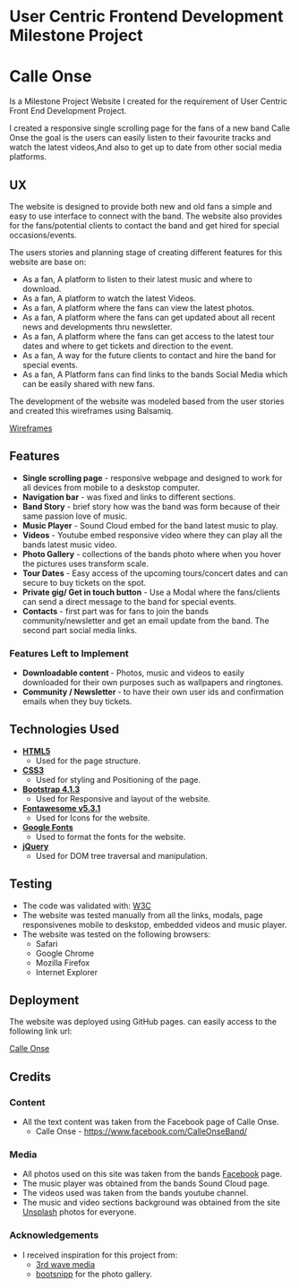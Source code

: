 # User Centric Frontend Development Milestone Project

# Calle Onse

<p>Is a Milestone Project Website I created for the requirement of User Centric Front End Development Project.<p>
<p>I created a responsive single scrolling page for the fans of a new band Calle Onse the goal is the users can easily listen to their favourite tracks and watch the latest videos,And also to get up to date from other social media platforms.

## UX

The website is designed to provide both new and old fans a simple and easy to use interface to connect with the band.
The website also provides for the fans/potential clients to contact the band and get hired for special occasions/events.

The users stories and planning stage of creating different features for this website are base on:

* As a fan, A platform to listen to their latest music and where to download.
* As a fan, A platform to watch the latest Videos.
* As a fan, A platform where the fans can view the latest photos.
* As a fan, A platform where the fans can get updated about all recent news and developments thru newsletter.
* As a fan, A platform where the fans can get access to the latest tour dates and where to get tickets and direction to the event.
* As a fan, A way for the future clients to contact and hire the band for special events.
* As a fan, A Platform fans can find links to the bands Social Media which can be easily shared with new fans.


The development of the website was modeled based from the user stories and
 created this wireframes using Balsamiq.


[Wireframes](https://github.com/johndbigboi/calleonse-project/blob/master/assets/wireframe/calle%20onse%20wireframe.png)

## Features

* <strong>Single scrolling page</strong> - responsive webpage and designed to work for all devices from mobile to a deskstop computer.
* <strong>Navigation bar</strong> - was fixed and links to different sections.
* <strong>Band Story</strong> - brief story how was the band was form because of their same passion love of music.
* <strong>Music Player</strong> - Sound Cloud embed for the band latest music to play.
* <strong>Videos</strong> - Youtube embed responsive video where they can play all the bands latest music video.
* <strong>Photo Gallery</strong> - collections of the bands photo where when you hover the pictures uses transform scale.
* <strong>Tour Dates</strong> - Easy access of the upcoming tours/concert dates and can secure to buy tickets on the spot.
* <strong>Private gig/ Get in touch button</strong> - Use a Modal where the fans/clients can send a direct message to the band for special events.
* <strong>Contacts</strong> - first part was for fans to join the bands community/newsletter and get an email update from the band. The second part social media links.


### Features Left to Implement

* <strong>Downloadable content </strong> - Photos, music and videos to easily downloaded for their own purposes such as wallpapers and ringtones.
* <strong>Community / Newsletter </strong> - to have their own user ids and confirmation emails when they buy tickets.

## Technologies Used

* <strong><a href='https://developer.mozilla.org/en-US/docs/Web/Guide/HTML/HTML5'>HTML5</a></strong>
    * Used for the page structure.
* <strong><a href='https://developer.mozilla.org/en-US/docs/Web/CSS/CSS3'>CSS3</a></strong>
    * Used for styling and Positioning of the page.
* <strong><a href='https://getbootstrap.com/docs/4.3/getting-started/download/'>Bootstrap 4.1.3</a></strong>
    * Used for Responsive and layout of the website.
* <strong><a href='https://fontawesome.com/start'>Fontawesome v5.3.1</a></strong>
    * Used for Icons for the website.
* <strong><a href='https://fonts.google.com/'>Google Fonts</a></strong>
    * Used to format the fonts for the website.
* <strong><a href='https://getbootstrap.com/docs/4.3/getting-started/introduction/#js'>jQuery</a></strong>
    * Used for DOM tree traversal and manipulation.

## Testing

* The code was validated with: [W3C](https://validator.w3.org/)
* The website was tested manually from all the links, modals, page responsivenes mobile to deskstop, embedded videos and music player.
* The website was tested on the following browsers:
    * Safari
    * Google Chrome
    * Mozilla Firefox
    * Internet Explorer

## Deployment

The website was deployed using GitHub pages. can easily access to the following link url:

[Calle Onse](https://johndbigboi.github.io/calleonse-project/)


## Credits

### Content

 * All the text content was taken from the Facebook page of Calle Onse.  
    * Calle Onse - https://www.facebook.com/CalleOnseBand/
 
### Media

* All photos used on this site was taken from the bands [Facebook](https://www.facebook.com/CalleOnseBand/) page.
* The music player was obtained from the bands Sound Cloud page.
* The videos used was taken from the bands youtube channel.
* The music and video sections background was obtained from the site [Unsplash](https://unsplash.com/search/photos/concert) photos for everyone.


### Acknowledgements

- I received inspiration for this project from:
    * [3rd wave media](https://themes.3rdwavemedia.com/decibel/bs4/)
    * [bootsnipp](https://bootsnipp.com/snippets/9MdX) for the photo         gallery.

